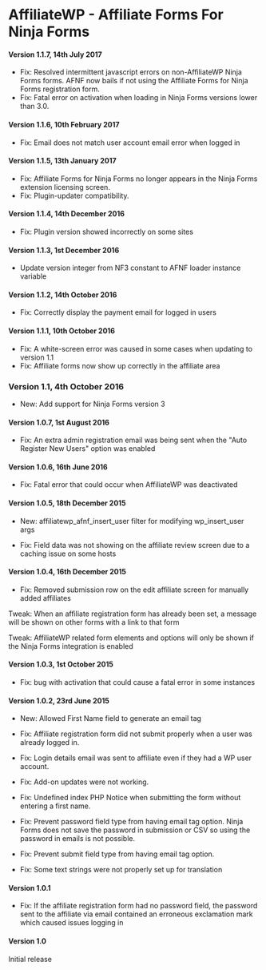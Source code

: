 AffiliateWP - Affiliate Forms For Ninja Forms
====================

#### Version 1.1.7, 14th July 2017

- Fix: Resolved intermittent javascript errors on non-AffiliateWP Ninja Forms forms. AFNF now bails if not using the Affiliate Forms for Ninja Forms registration form.
- Fix: Fatal error on activation when loading in Ninja Forms versions lower than 3.0.

#### Version 1.1.6, 10th February 2017

- Fix: Email does not match user account email error when logged in

#### Version 1.1.5, 13th January 2017

- Fix: Affiliate Forms for Ninja Forms no longer appears in the Ninja Forms extension licensing screen.
- Fix: Plugin-updater compatibility.

#### Version 1.1.4, 14th December 2016

- Fix: Plugin version showed incorrectly on some sites

#### Version 1.1.3, 1st December 2016

- Update version integer from NF3 constant to AFNF loader instance variable

#### Version 1.1.2, 14th October 2016

- Fix: Correctly display the payment email for logged in users

#### Version 1.1.1, 10th October 2016

- Fix: A white-screen error was caused in some cases when updating to version 1.1
- Fix: Affiliate forms now show up correctly in the affiliate area

### Version 1.1, 4th October 2016

- New: Add support for Ninja Forms version 3

#### Version 1.0.7, 1st August 2016

- Fix: An extra admin registration email was being sent when the "Auto Register New Users" option was enabled

#### Version 1.0.6, 16th June 2016

- Fix: Fatal error that could occur when AffiliateWP was deactivated

#### Version 1.0.5, 18th December 2015

- New: affiliatewp_afnf_insert_user filter for modifying wp_insert_user args

- Fix: Field data was not showing on the affiliate review screen due to a caching issue on some hosts

#### Version 1.0.4, 16th December 2015

- Fix: Removed submission row on the edit affiliate screen for manually added affiliates

Tweak: When an affiliate registration form has already been set, a message will be shown on other forms with a link to that form

Tweak: AffiliateWP related form elements and options will only be shown if the Ninja Forms integration is enabled

#### Version 1.0.3, 1st October 2015

- Fix: bug with activation that could cause a fatal error in some instances

#### Version 1.0.2, 23rd June 2015

- New: Allowed First Name field to generate an email tag

- Fix: Affiliate registration form did not submit properly when a user was already logged in.

- Fix: Login details email was sent to affiliate even if they had a WP user account.

- Fix: Add-on updates were not working.

- Fix: Undefined index PHP Notice when submitting the form without entering a first name.

- Fix: Prevent password field type from having email tag option. Ninja Forms does not save the password in submission or CSV so using the password in emails is not possible.

- Fix: Prevent submit field type from having email tag option.

- Fix: Some text strings were not properly set up for translation

#### Version 1.0.1

- Fix: If the affiliate registration form had no password field, the password sent to the affiliate via email contained an erroneous exclamation mark which caused issues logging in

#### Version 1.0

Initial release

